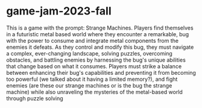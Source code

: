 # game-jam-2023-fall
This is a game with the prompt: Strange Machines. Players find themselves in a futuristic metal based world where they encounter a remarkable, bug with the power to consume and integrate metal components from the enemies it defeats. As they control and modify this bug, they must navigate a complex, ever-changing landscape, solving puzzles, overcoming obstacles, and battling enemies by harnessing the bug's unique abilities that change based on what it consumes. Players must strike a balance between enhancing their bug's capabilities and preventing it from becoming too powerful (we talked about it having a limited memory?), and fight enemies (are these our strange machines or is the bug the strange machine)   while also unraveling the mysteries of the metal-based world through puzzle solving  
